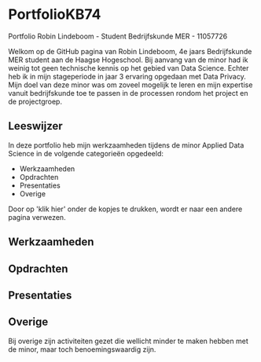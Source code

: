 # PortfolioKB74
Portfolio Robin Lindeboom - Student Bedrijfskunde MER - 11057726

Welkom op de GitHub pagina van Robin Lindeboom, 4e jaars Bedrijfskunde MER student aan de Haagse Hogeschool. Bij aanvang van de minor had ik weinig tot geen technische kennis op het gebied van Data Science. Echter heb ik in mijn stageperiode in jaar 3 ervaring opgedaan met Data Privacy. Mijn doel van deze minor was om zoveel mogelijk te leren en mijn expertise vanuit bedrijfskunde toe te passen in de processen rondom het project en de projectgroep. 

## **Leeswijzer** 
In deze portfolio heb mijn werkzaamheden tijdens de minor Applied Data Science in de volgende categorieën opgedeeld: 

-	Werkzaamheden
-	Opdrachten
-	Presentaties
-	Overige

Door op 'klik hier' onder de kopjes te drukken, wordt er naar een andere pagina verwezen. 

## **Werkzaamheden**


## **Opdrachten**


## **Presentaties**


## **Overige**
Bij overige zijn activiteiten gezet die wellicht minder te maken hebben met de minor, maar toch benoemingswaardig zijn.
